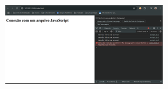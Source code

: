 <div align="center">
    <a href="./Asset"><img src="./Asset/Captura de tela 2024-11-20 132143.png" alt="Captura de tela 2024-11-20 132143" border="0"></a>
</div>